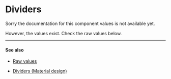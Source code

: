 # Dividers

Sorry the documentation for this component values is not available yet.

However, the values exist. Check the raw values below.


---

#### See also

- [Raw values](https://github.com/AoDevBlue/MaterialValues/blob/master/material-values/src/main/res-component/values/divider.xml)

- [Dividers (Material design)](https://material.google.com/components/dividers.html)


